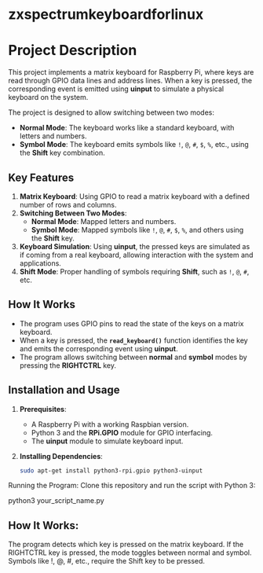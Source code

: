 # zxspectrumkeyboardforlinux

# Project Description

This project implements a matrix keyboard for Raspberry Pi, where keys are read through GPIO data lines and address lines. When a key is pressed, the corresponding event is emitted using **uinput** to simulate a physical keyboard on the system.

The project is designed to allow switching between two modes:
- **Normal Mode**: The keyboard works like a standard keyboard, with letters and numbers.
- **Symbol Mode**: The keyboard emits symbols like `!`, `@`, `#`, `$`, `%`, etc., using the **Shift** key combination.

## Key Features

1. **Matrix Keyboard**: Using GPIO to read a matrix keyboard with a defined number of rows and columns.
2. **Switching Between Two Modes**:
   - **Normal Mode**: Mapped letters and numbers.
   - **Symbol Mode**: Mapped symbols like `!`, `@`, `#`, `$`, `%`, and others using the **Shift** key.
3. **Keyboard Simulation**: Using **uinput**, the pressed keys are simulated as if coming from a real keyboard, allowing interaction with the system and applications.
4. **Shift Mode**: Proper handling of symbols requiring **Shift**, such as `!`, `@`, `#`, etc.

## How It Works

- The program uses GPIO pins to read the state of the keys on a matrix keyboard.
- When a key is pressed, the **`read_keyboard()`** function identifies the key and emits the corresponding event using **uinput**.
- The program allows switching between **normal** and **symbol** modes by pressing the **RIGHTCTRL** key.

## Installation and Usage

1. **Prerequisites**:
   - A Raspberry Pi with a working Raspbian version.
   - Python 3 and the **RPi.GPIO** module for GPIO interfacing.
   - The **uinput** module to simulate keyboard input.

2. **Installing Dependencies**:
   ```bash
   sudo apt-get install python3-rpi.gpio python3-uinput

Running the Program: Clone this repository and run the script with Python 3:

python3 your_script_name.py

## How It Works:

The program detects which key is pressed on the matrix keyboard.
If the RIGHTCTRL key is pressed, the mode toggles between normal and symbol.
Symbols like !, @, #, etc., require the Shift key to be pressed.
